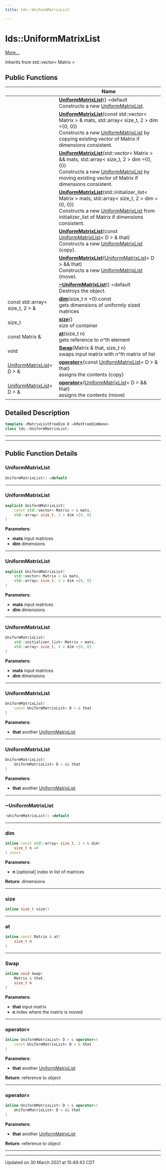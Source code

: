 ```yaml
---
title: lds::UniformMatrixList

---
```


# lds::UniformMatrixList



 [More...](#detailed-description)

Inherits from std::vector< Matrix >

## Public Functions

|                | Name           |
| -------------- | -------------- |
| | **[UniformMatrixList](/lds-ctrl-est/docs/api/classes/classlds_1_1_uniform_matrix_list/#function-uniformmatrixlist)**() =default<br>Constructs a new [UniformMatrixList](/lds-ctrl-est/docs/api/classes/classlds_1_1_uniform_matrix_list/).  |
| | **[UniformMatrixList](/lds-ctrl-est/docs/api/classes/classlds_1_1_uniform_matrix_list/#function-uniformmatrixlist)**(const std::vector< Matrix > & mats, std::array< size_t, 2 > dim ={0, 0})<br>Constructs a new [UniformMatrixList](/lds-ctrl-est/docs/api/classes/classlds_1_1_uniform_matrix_list/) by copying existing vector of Matrix if dimensions consistent.  |
| | **[UniformMatrixList](/lds-ctrl-est/docs/api/classes/classlds_1_1_uniform_matrix_list/#function-uniformmatrixlist)**(std::vector< Matrix > && mats, std::array< size_t, 2 > dim ={0, 0})<br>Constructs a new [UniformMatrixList](/lds-ctrl-est/docs/api/classes/classlds_1_1_uniform_matrix_list/) by moving existing vector of Matrix if dimensions consistent.  |
| | **[UniformMatrixList](/lds-ctrl-est/docs/api/classes/classlds_1_1_uniform_matrix_list/#function-uniformmatrixlist)**(std::initializer_list< Matrix > mats, std::array< size_t, 2 > dim ={0, 0})<br>Constructs a new [UniformMatrixList](/lds-ctrl-est/docs/api/classes/classlds_1_1_uniform_matrix_list/) from initializer_list of Matrix if dimensions consistent.  |
| | **[UniformMatrixList](/lds-ctrl-est/docs/api/classes/classlds_1_1_uniform_matrix_list/#function-uniformmatrixlist)**(const [UniformMatrixList](/lds-ctrl-est/docs/api/classes/classlds_1_1_uniform_matrix_list/)< D > & that)<br>Constructs a new [UniformMatrixList](/lds-ctrl-est/docs/api/classes/classlds_1_1_uniform_matrix_list/) (copy).  |
| | **[UniformMatrixList](/lds-ctrl-est/docs/api/classes/classlds_1_1_uniform_matrix_list/#function-uniformmatrixlist)**([UniformMatrixList](/lds-ctrl-est/docs/api/classes/classlds_1_1_uniform_matrix_list/)< D > && that)<br>Constructs a new [UniformMatrixList](/lds-ctrl-est/docs/api/classes/classlds_1_1_uniform_matrix_list/) (move).  |
| | **[~UniformMatrixList](/lds-ctrl-est/docs/api/classes/classlds_1_1_uniform_matrix_list/#function-~uniformmatrixlist)**() =default<br>Destroys the object.  |
| const std::array< size_t, 2 > & | **[dim](/lds-ctrl-est/docs/api/classes/classlds_1_1_uniform_matrix_list/#function-dim)**(size_t n =0) const<br>gets dimensions of uniformly sized matrices  |
| size_t | **[size](/lds-ctrl-est/docs/api/classes/classlds_1_1_uniform_matrix_list/#function-size)**()<br>size of container  |
| const Matrix & | **[at](/lds-ctrl-est/docs/api/classes/classlds_1_1_uniform_matrix_list/#function-at)**(size_t n)<br>gets reference to n^th element  |
| void | **[Swap](/lds-ctrl-est/docs/api/classes/classlds_1_1_uniform_matrix_list/#function-swap)**(Matrix & that, size_t n)<br>swaps input matrix with n^th matrix of list  |
| [UniformMatrixList](/lds-ctrl-est/docs/api/classes/classlds_1_1_uniform_matrix_list/)< D > & | **[operator=](/lds-ctrl-est/docs/api/classes/classlds_1_1_uniform_matrix_list/#function-operator=)**(const [UniformMatrixList](/lds-ctrl-est/docs/api/classes/classlds_1_1_uniform_matrix_list/)< D > & that)<br>assigns the contents (copy)  |
| [UniformMatrixList](/lds-ctrl-est/docs/api/classes/classlds_1_1_uniform_matrix_list/)< D > & | **[operator=](/lds-ctrl-est/docs/api/classes/classlds_1_1_uniform_matrix_list/#function-operator=)**([UniformMatrixList](/lds-ctrl-est/docs/api/classes/classlds_1_1_uniform_matrix_list/)< D > && that)<br>assigns the contents (move)  |

## Detailed Description

```cpp
template <MatrixListFreeDim D =kMatFreeDimNone>
class lds::UniformMatrixList;
```


---
---
## Public Function Details

### **UniformMatrixList**

```cpp
UniformMatrixList() =default
```



---
### **UniformMatrixList**

```cpp
explicit UniformMatrixList(
    const std::vector< Matrix > & mats,
    std::array< size_t, 2 > dim ={0, 0}
)
```



**Parameters**:

  * **mats** input matrices 
  * **dim** dimensions 


---
### **UniformMatrixList**

```cpp
explicit UniformMatrixList(
    std::vector< Matrix > && mats,
    std::array< size_t, 2 > dim ={0, 0}
)
```



**Parameters**:

  * **mats** input matrices 
  * **dim** dimensions 


---
### **UniformMatrixList**

```cpp
UniformMatrixList(
    std::initializer_list< Matrix > mats,
    std::array< size_t, 2 > dim ={0, 0}
)
```



**Parameters**:

  * **mats** input matrices 
  * **dim** dimensions 


---
### **UniformMatrixList**

```cpp
UniformMatrixList(
    const UniformMatrixList< D > & that
)
```



**Parameters**:

  * **that** another [UniformMatrixList](/lds-ctrl-est/docs/api/classes/classlds_1_1_uniform_matrix_list/)


---
### **UniformMatrixList**

```cpp
UniformMatrixList(
    UniformMatrixList< D > && that
)
```



**Parameters**:

  * **that** another [UniformMatrixList](/lds-ctrl-est/docs/api/classes/classlds_1_1_uniform_matrix_list/)


---
### **~UniformMatrixList**

```cpp
~UniformMatrixList() =default
```



---
### **dim**

```cpp
inline const std::array< size_t, 2 > & dim(
    size_t n =0
) const
```



**Parameters**:

  * **n** [optional] index in list of matrices


**Return**: dimensions 

---
### **size**

```cpp
inline size_t size()
```



---
### **at**

```cpp
inline const Matrix & at(
    size_t n
)
```



---
### **Swap**

```cpp
inline void Swap(
    Matrix & that,
    size_t n
)
```



**Parameters**:

  * **that** input matrix 
  * **n** index where the matrix is moved 


---
### **operator=**

```cpp
inline UniformMatrixList< D > & operator=(
    const UniformMatrixList< D > & that
)
```



**Parameters**:

  * **that** another [UniformMatrixList](/lds-ctrl-est/docs/api/classes/classlds_1_1_uniform_matrix_list/)


**Return**: reference to object 

---
### **operator=**

```cpp
inline UniformMatrixList< D > & operator=(
    UniformMatrixList< D > && that
)
```



**Parameters**:

  * **that** another [UniformMatrixList](/lds-ctrl-est/docs/api/classes/classlds_1_1_uniform_matrix_list/)


**Return**: reference to object 

---


-------------------------------

Updated on 30 March 2021 at 15:49:43 CDT
